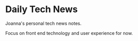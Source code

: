 Daily Tech News
===

Joanna's personal tech news notes.

Focus on front end technology and user experience for now.